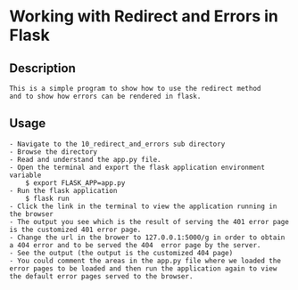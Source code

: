# Working with Redirect and Errors in Flask

## Description
	This is a simple program to show how to use the redirect method
	and to show how errors can be rendered in flask.

## Usage
	- Navigate to the 10_redirect_and_errors sub directory
	- Browse the directory
	- Read and understand the app.py file.
	- Open the terminal and export the flask application environment variable
		$ export FLASK_APP=app.py
	- Run the flask application
		$ flask run
	- Click the link in the terminal to view the application running in the browser
	- The output you see which is the result of serving the 401 error page is the customized 401 error page.
	- Change the url in the brower to 127.0.0.1:5000/g in order to obtain a 404 error and to be served the 404  error page by the server.
	- See the output (the output is the customized 404 page)
	- You could comment the areas in the app.py file where we loaded the error pages to be loaded and then run the application again to view the default error pages served to the browser.
